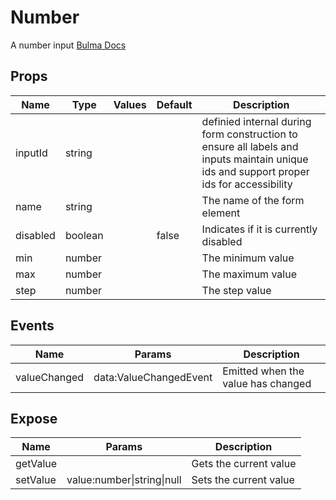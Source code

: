 # Number

A number input
[Bulma Docs](https://bulma.io/documentation/form/input/)
## Props

| Name    | Type | Values | Default | Description |
| -------- | ------- | -------- | ------- | ------- |
| inputId | string ||  | definied internal during form construction to ensure all labels and inputs maintain unique ids and support proper ids for accessibility|
| name | string ||  | The name of the form element|
| disabled | boolean || false | Indicates if it is currently disabled|
| min | number ||  | The minimum value|
| max | number ||  | The maximum value|
| step | number ||  | The step value|
## Events

| Name    | Params | Description |
| ------- | ------- | ------- |
| valueChanged|data:ValueChangedEvent|Emitted when the value has changed|
## Expose

| Name    | Params | Description |
| ------- | ------- | ------- |
| getValue||Gets the current value|
| setValue|value:number\|string\|null|Sets the current value|

